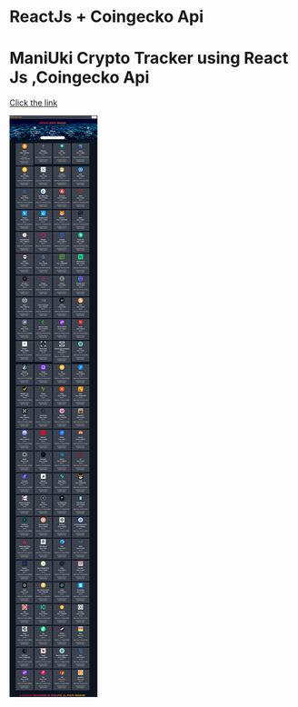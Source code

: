 # ReactJs + Coingecko Api

<h1>ManiUki Crypto Tracker
using React Js ,Coingecko Api
</h1>

<a href="https://amanikandan1997.github.io/maniDb/](https://amanikandan1997.github.io/maniuki-crypto-tracker/">Click the link </a> 

<div style="display:'flex'; justify-content: 'space-between';">
  <img src="./crypto.png" />
 
 </div>
